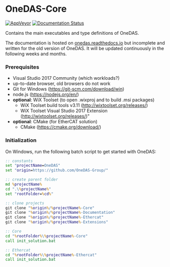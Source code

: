 # OneDAS-Core

[![AppVeyor](https://ci.appveyor.com/api/projects/status/github/onedas-group/onedas-core?svg=true&passingText=AppVeyor%20-%20OK&failedText=AppVeyor%20-%20Fails&pendingText=AppVeyor%20-%20building)](https://ci.appveyor.com/project/Apollo3zehn/onedas-core) [![Documentation Status](https://readthedocs.org/projects/onedas/badge/?version=latest)](http://onedas.readthedocs.io/en/latest/?badge=latest)


Contains the main executables and type definitions of OneDAS.

The documentation is hosted on [onedas.readthedocs.io](https://onedas.readthedocs.io) but incomplete and written for the old version of OneDAS. It will be updated continuously in the following weeks and months.

### Prerequisites

* Visual Studio 2017 Community (which workloads?)
* up-to-date browser, old browsers do not work
* Git for Windows (https://git-scm.com/download/win)
* node.js (https://nodejs.org/en/)
* **optional**: WiX Toolset (to open .wixproj and to build .msi packages)
  * WiX Toolset build tools v3.11 (http://wixtoolset.org/releases/)
  * WiX Toolset Visual Studio 2017 Extension (http://wixtoolset.org/releases/)"
* **optional**: CMake (for EtherCAT solution)
  * CMake (https://cmake.org/download/)

### Initialization

On Windows, run the following batch script to get started with OneDAS:

```bat
:: constants
set "projectName=OneDAS"
set "origin=https://github.com/OneDAS-Group/"

:: create parent folder
md %projectName%
cd ".\%projectName%"
set "rootFolder=%cd%"

:: clone projects
git clone "%origin%/%projectName%-Core"
git clone "%origin%/%projectName%-Documentation"
git clone "%origin%/%projectName%-Ethercat"
git clone "%origin%/%projectName%-Extensions"

:: Core
cd "%rootFolder%\%projectName%-Core"
call init_solution.bat

:: Ethercat
cd "%rootFolder%\%projectName%-Ethercat"
call init_solution.bat
```
